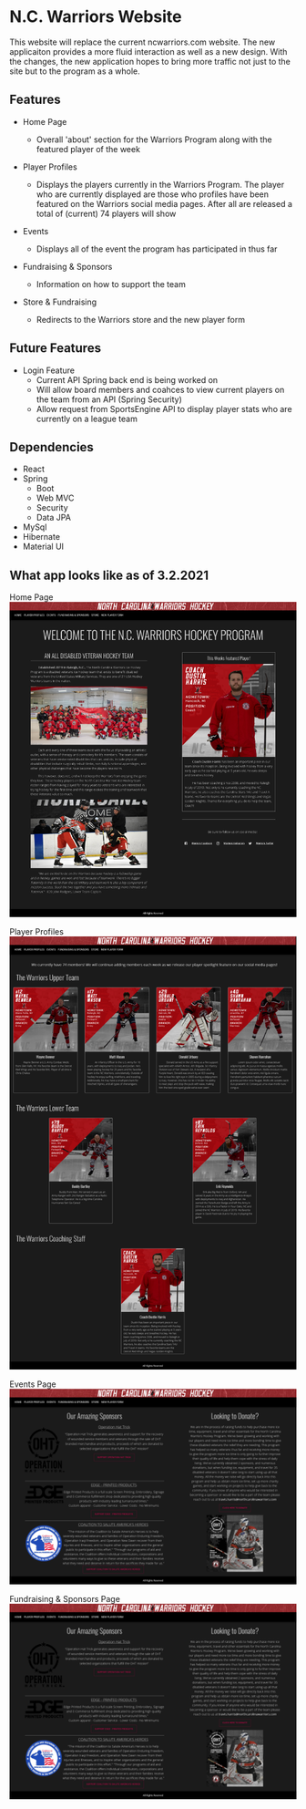 # N.C. Warriors Website
This website will replace the current ncwarriors.com website. The new applicaiton provides a more fluid interaction as well as a new design. With the changes, the new application hopes to bring more traffic not just to the site but to the program as a whole. 


## Features
- Home Page
  - Overall 'about' section for the Warriors Program along with the featured player of the week

- Player Profiles
  - Displays the players currently in the Warriors Program. The player who are currently displayed are those who profiles have been featured on the Warriors social media pages. After all are released a total of (current) 74 players will show

- Events
  - Displays all of the event the program has participated in thus far

- Fundraising & Sponsors
  - Information on how to support the team
  
- Store & Fundraising
  - Redirects to the Warriors store and the new player form
  
## Future Features
- Login Feature
  - Current API Spring back end is being worked on
  - Will allow board members and coahces to view current players on the team from an API (Spring Security)
  - Allow request from SportsEngine API to display player stats who are currently on a league team

## Dependencies
- React
- Spring
  - Boot
  - Web MVC
  - Security
  - Data JPA
- MySql
- Hibernate
- Material UI

## What app looks like as of 3.2.2021
Home Page
![alt text](https://github.com/moreno-e/NC-Warriors-Website/blob/main/Screenshot_HomePage.png)

Player Profiles
![alt text](https://github.com/moreno-e/NC-Warriors-Website/blob/main/Screenshot_PlayerProfilesPage.png)

Events Page
![alt text](https://github.com/moreno-e/NC-Warriors-Website/blob/main/Screenshot_EventsPage.png)

Fundraising & Sponsors Page
![alt text](https://github.com/moreno-e/NC-Warriors-Website/blob/main/Screenshot_FundraisingSponsorsPage.png)

